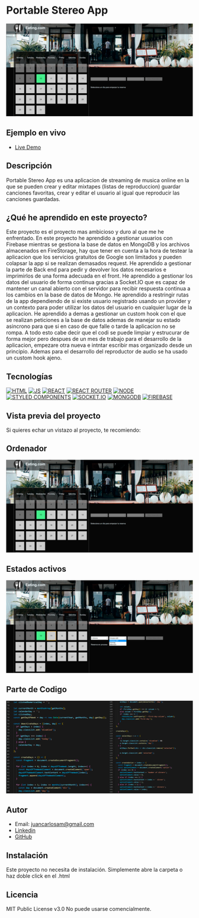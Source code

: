 # Portable Stereo App

![Imagen del proyecto](https://raw.githubusercontent.com/JuanCarlosAlo/booking/main/assets/images/readme.png)

## Ejemplo en vivo

- [Live Demo](https://github.com/JuanCarlosAlo/Portable-Stereo-app)

## Descripción

Portable Stereo App es una aplicacion de streaming de musica online en la que se pueden crear y editar mixtapes (listas de reproduccion) guardar canciones favoritas, crear y editar el usuario al igual que reproducir las canciones guardadas.

## ¿Qué he aprendido en este proyecto?

Este proyecto es el proyecto mas ambicioso y duro al que me he enfrentado. En este proyecto he aprendido a gestionar usuarios con Firebase mientras se gestiona la base de datos en MongoDB y los archivos almacenados en FireStorage, hay que tener en cuenta a la hora de testear la aplicacion que los servicios gratuitos de Google son limitados y pueden colapsar la app si se realizan demasados request. He aprendido a gestionar la parte de Back end para pedir y devolver los datos necesarios e imprimirlos de una forma adecuada en el front. He aprendido a gestionar los datos del usuario de forma continua gracias a Socket.IO que es capaz de mantener un canal abierto con el servidor para recibir respuesta continua a los cambios en la base de datos de Mongo. He aprendido a restringir rutas de la app dependiendo de si existe usuario registrado usando un provider y un contexto para poder utilizar los datos del usuario en cualquier lugar de la aplicacion. He aprendido a demas a gestionar un custom hook con el que se realizan peticiones a la base de datos ademas de manejar su estado asincrono para que si en caso de que falle o tarde la aplicacion no se rompa. A todo esto cabe decir que el codi se puede limpiar y estrucurar de forma mejor pero despues de un mes de trabajo para el desarrollo de la aplicacion, empezare otra nueva e intntar escribir mas organizado desde un principio. Ademas para el desarrollo del reproductor de audio se ha usado un custom hook ajeno.

## Tecnologías

<!-- Iconos sacados de: https://github.com/hendrasob/badges/blob/master/README.md y https://github.com/alexandresanlim/Badges4-README.md-Profile -->

[![HTML](https://img.shields.io/badge/HTML5-E34F26?style=for-the-badge&logo=html5&logoColor=white)](https://es.wikipedia.org/wiki/HTML5)
[![JS](https://img.shields.io/badge/JavaScript-F7DF1E?style=for-the-badge&logo=javascript&logoColor=black)](https://es.wikipedia.org/wiki/JavaScript)
[![REACT](https://img.shields.io/badge/React-20232A?style=for-the-badge&logo=react&logoColor=61DAFB)](https://es.wikipedia.org/wiki/React)
[![REACT ROUTER](https://img.shields.io/badge/React_Router-CA4245?style=for-the-badge&logo=react-router&logoColor=white)](https://es.wikipedia.org/wiki/React)
[![NODE](https://img.shields.io/badge/Node.js-339933?style=for-the-badge&logo=nodedotjs&logoColor=white)](https://en.wikipedia.org/wiki/Node)
[![STYLED COMPONENTS](https://img.shields.io/badge/styled--components-DB7093?style=for-the-badge&logo=styled-components&logoColor=white)](https://styled-components.com/)
[![SOCKET.IO](https://img.shields.io/badge/Socket.io-010101?&style=for-the-badge&logo=Socket.io&logoColor=white)](https://en.wikipedia.org/wiki/Socket.IO)
[![MONGODB](https://img.shields.io/badge/MongoDB-4EA94B?style=for-the-badge&logo=mongodb&logoColor=white)](https://en.wikipedia.org/wiki/MongoDB)
[![FIREBASE](https://img.shields.io/badge/firebase-ffca28?style=for-the-badge&logo=firebase&logoColor=black)](https://en.wikipedia.org/wiki/Firebase)

## Vista previa del proyecto

Si quieres echar un vistazo al proyecto, te recomiendo:

## Ordenador

![Captura del proyecto](https://raw.githubusercontent.com/JuanCarlosAlo/booking/main/assets/images/readme.png)

## Estados activos

![Captura del proyecto](https://raw.githubusercontent.com/JuanCarlosAlo/booking/main/assets/images/readme2.png)

## Parte de Codigo

![Captura del proyecto](https://raw.githubusercontent.com/JuanCarlosAlo/booking/main/assets/images/readme3.png)

## Autor

- Email: juancarlosam@gmail.com
- [Linkedin](https://www.linkedin.com/in/juan-carlos-alonso-966280166/)
- [GitHub](https://github.com/JuanCarlosAlo)

## Instalación

Este proyecto no necesita de instalación. Simplemente abre la carpeta o haz doble click en el .html

## Licencia

MIT Public License v3.0
No puede usarse comencialmente.
